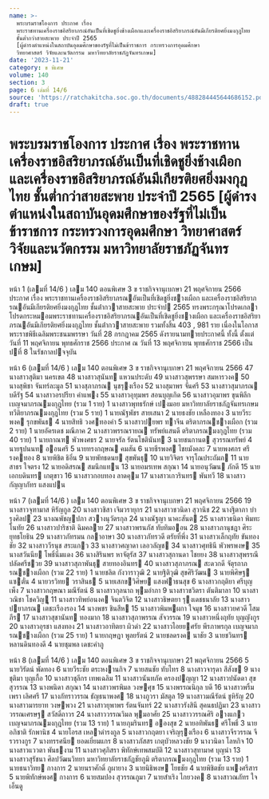 ```yaml
---
name: >-
  พระบรมราชโองการ ประกาศ เรื่อง
  พระราชทานเครื่องราชอิสริยาภรณ์อันเป็นที่เชิดชูยิ่งช้างเผือกและเครื่องราชอิสริยาภรณ์อันมีเกียรติยศยิ่งมงกุฎไทย
  ชั้นต่ำกว่าสายสะพาย ประจำปี 2565
  [ผู้ดำรงตำแหน่งในสถาบันอุดมศึกษาของรัฐที่ไม่เป็นข้าราชการ กระทรวงการอุดมศึกษา
  วิทยาศาสตร์ วิจัยและนวัตกรรม มหาวิทยาลัยราชภัฏจันทรเกษม]
date: '2023-11-21'
category: ข พิเศษ
volume: 140
section: 3
page: 6 เล่มที่ 14/6
source: 'https://ratchakitcha.soc.go.th/documents/488284445644686152.pdf'
draft: true
---
```


# พระบรมราชโองการ ประกาศ เรื่อง พระราชทานเครื่องราชอิสริยาภรณ์อันเป็นที่เชิดชูยิ่งช้างเผือกและเครื่องราชอิสริยาภรณ์อันมีเกียรติยศยิ่งมงกุฎไทย ชั้นต่ำกว่าสายสะพาย ประจำปี 2565 [ผู้ดำรงตำแหน่งในสถาบันอุดมศึกษาของรัฐที่ไม่เป็นข้าราชการ กระทรวงการอุดมศึกษา วิทยาศาสตร์ วิจัยและนวัตกรรม มหาวิทยาลัยราชภัฏจันทรเกษม]

หน้า 1 (เลมที่ 14/6 ) เลม 140 ตอนพิเศษ 3 ข ราชกิจจานุเบกษา 21 พฤศจิกายน 2566 ประกาศ เรื่อง พระราชทานเครื่องราชอิสริยาภรณอันเป็นที่เชิดชูยิ่งชางเผือก และเครื่องราชอิสริยาภรณอันมีเกียรติยศยิ่งมงกุฎไทย ชั้นต่ํากวาสายสะพาย ประจําป 2565 ทรงพระกรุณาโปรดเกลาโปรดกระหมอมพระราชทานเครื่องราชอิสริยาภรณอันเป็นที่เชิดชูยิ่งชางเผือก และเครื่องราชอิสริยาภรณอันมีเกียรติยศยิ่งมงกุฎไทย ชั้นต่ํากวาสายสะพาย รวมทั้งสิ้น 403 , 981 ราย เนื่องในโอกาสพระราชพิธีเฉลิมพระชนมพรรษา วันที่ 28 กรกฎาคม 2565 ดังรายนามทายประกาศนี้ ทั้งนี้ ตั้งแต่วันที่ 11 พฤศจิกายน พุทธศักราช 2566 ประกาศ ณ วันที่ 13 พฤศจิกายน พุทธศักราช 2566 เป็นปที่ 8 ในรัชกาลปจจุบัน

หน้า 6 (เลมที่ 14/6 ) เลม 140 ตอนพิเศษ 3 ข ราชกิจจานุเบกษา 21 พฤศจิกายน 2566 47 นางสาวสุติมา นครเขต 48 นางสาวสุนันท แหวนประดับ 49 นางสาวสุพรรษา สมหารวงค 50 นางสุพิชา จันทร์ละมูล 51 นางสุภาภรณ นุชรุงเรือง 52 นางสุมาพร จั่นศรี 53 นางสาวสุมาภรณ บดีรัฐ 54 นางสาวอรปรียา คําแพง 55 นางสาวอุทุมพร สอนบุญเกิด 56 นางสาวอุมาพร ขุนพิลึก เบญจมาภรณมงกุฎไทย (รวม 1 ราย) 1 นางสาวพุทธรักษ์ เปงมอย มหาวิทยาลัยราชภัฏจันทรเกษม ทวีติยาภรณมงกุฎไทย (รวม 5 ราย) 1 นายณัฐพัชร สายเสนา 2 นายธงชัย เหลืองทอง 3 นายวีระพงค รุกขพันธ 4 นายสิทธิ วงศทองคํา 5 นางสาวปยพร ทาจีน ตริตาภรณชางเผือก (รวม 2 ราย) 1 นายอัครเดช มณีภาค 2 นางสาวพรรณรายณ ทรัพย์แสนดี ตริตาภรณมงกุฎไทย (รวม 40 ราย) 1 นายกาณฑ พัวพงศธร 2 นายจรัล รัตนโชตินันท 3 นายชนกานต สุวรรณทรัพย์ 4 นายฐปนนท ออนศรี 5 นายทรงกฤษณ คมสัน 6 นายธีรพงศ ไชยมังคละ 7 นายพงศกร ศรีรงคทอง 8 นายพิชิต ธิอิ่น 9 นายพัทธดนย สุขพันธุ 10 นายวิจิตร จารุโณประถัมภ 11 นายสาธร ใจตรง 12 นายอดิสรณ สมนึกแทน 13 นายอมรเทพ สกุณา 14 นายอนุวัฒน ภักดี 15 นายเอกบดินทร เกตุขาว 16 นางสาวกอบทอง ลาดคุม 17 นางสาวเกวรินทร พันทวี 18 นางสาวกัญญาภัทร แสงแปน

หน้า 7 (เลมที่ 14/6 ) เลม 140 ตอนพิเศษ 3 ข ราชกิจจานุเบกษา 21 พฤศจิกายน 2566 19 นางสาวจุฑามาส หิรัญกูล 20 นางสาวชิสา เจิมวรายุกร 21 นางสาวชวนิดา สุวานิช 22 นางฐิตาภา บํารุงศิลป 23 นางณพัชญปภา สวางนุวัตรกุล 24 นางณัฐญา นาคะสันต 25 นางสาวธนิดา พิมทะโนทัย 26 นางสาวปาริชาติ ฉิมคลาย 27 นางสาวพรนภัส ทับทิมออน 28 นางสาวภานุชฎา ศิระยุทธโยธิน 29 นางสาวภัทรมน กลาอาษา 30 นางสาวภัทรวดี ตรัยที่พึ่ง 31 นางสาวเล็กฤทัย ขันทองชัย 32 นางสาววีรนุช สระแกว 33 นางสาวศญาดา เลอวลัญช 34 นางสาวศุทธินี พัวพรพงษ 35 นางสวันนีย โพธิ์นิ่มแดง 36 นางสิรินพร หาจัตุรัส 37 นางสาวสุกานดา ไชยยง 38 นางสาวสุพรรณี ปลัดศรีชวย 39 นางสาวสุภาพันธุ สายทองอินทร 40 นางสาวสุภาภรณ สะดวกดี จัตุรถาภรณชางเผือก (รวม 22 ราย) 1 นายชลิต กังวาราวุฒิ 2 นายฐิติวุฒิ สุขศิริวัฒน 3 นายพิศิษฐ แซตั่น 4 นายวรวิทย วราสินธ 5 นายเสกขวิศิษย แสงฟาธนสุข 6 นางสาวกฤติยา ศรีบุญเพ็ง 7 นางสาวกฤษณา มณีรัตน์ 8 นางสาวกุลนาถ พุมอําภา 9 นางสาวชวิตรา ตันติมาลา 10 นางสาวณิชา โชควิญู 11 นางสาวทิพย์อนงค จินตวิจิต 12 นางสาวธิษตยา รุงเดชธนาลัย 13 นางสาวปยาภรณ เตชะเรืองรอง 14 นางพชร ชินสีห 15 นางสาวพิมพผกา ใจมุข 16 นางสาวยศวดี โสมภีร 17 นางสาวสุชานันท ทองมาก 18 นางสาวสุภาพรรณ สัจวรรณ 19 นางสาวหนึ่งฤทัย บุญญังกูร 20 นางสาวอุรชา แสงทอง 21 นางสาวอาทิตยา ผิวดํา 22 นางสาวไอยยศรัย พีรภาพรกุล เบญจมาภรณชางเผือก (รวม 25 ราย) 1 นายกฤษฎา พูลยรัตน์ 2 นายชลดรงค นาชัย 3 นายชวินทร หลานดินทองดี 4 นายชุมพล เดชะคําภู

หน้า 8 (เลมที่ 14/6 ) เลม 140 ตอนพิเศษ 3 ข ราชกิจจานุเบกษา 21 พฤศจิกายน 2566 5 นายวิรัตน์ พัดทอง 6 นายวีระชัย ตระหงานกิจ 7 นายสนชัย ทับไทร 8 นางสาวจารุดา สีสังข 9 นางชุติมา บุญเกื้อ 10 นางสาวชุลีกร เทพเฉลิม 11 นางสาวนันทภัค ครองปญญา 12 นางสาวปนัดดา สุขสุวรรณ 13 นางพนิดา สกุณา 14 นางสาวพรพิมล วงษศุข 15 นางพรรณนิกุล บดี 16 นางสาวพริ้มเพรา เลิศศรี 17 นางภัทราวรรณ ธัญธนาพงศ 18 นางภูวรา มัสตูล 19 นางสาวมณีรัตน์ ชูหิรัญ 20 นางสาวมารยาท วงษพวง 21 นางสาวยุพาพร รัตนจันทร์ 22 นางสาวรังสินี สุคนธปฏิมา 23 นางสาววรรณเศรษฐ สวัสดิ์ถาวร 24 นางสาววรรณวิมล พุมอาศัย 25 นางสาววรรณศิริ อางแกว เบญจมาภรณมงกุฎไทย (รวม 13 ราย) 1 นายภุมรินทร อองสุข 2 นายอทิพันธ ศรีโพธิ์ 3 นายอภิชาติ รักพานิช 4 นายโอรส เหลาดํารงกูล 5 นางสาวกฤตยา เจริญรุงเรือง 6 นางสาวจีรวรรณ จีรวรางกูร 7 นางทรรศนีย ยอดเยี่ยมแกร 8 นางสาวภัสสร เกตุบัวหลวงชัย 9 นางวนิดา โลหกิจ 10 นางสาวแววตา พันธงาม 11 นางสาวศุภิสรา พิทักษ์เทพสมบัติ 12 นางสาวสุทามาศ บุญนํา 13 นางสาวสุรัชนา ศิลปวัฒนวิทยา มหาวิทยาลัยราชภัฏชัยภูมิ ตริตาภรณมงกุฎไทย (รวม 13 ราย) 1 นายธนาวิทย กางการ 2 นายนราศักดิ์ ภูผายาง 3 นายนิธิพงษ โยธชัย 4 นายพิชิตชัย แพงศรีสาร 5 นายพิทักษ์พงศ กางการ 6 นายสมปอง สุวรรณภูมา 7 นายสําเริง ไกยวงค 8 นางสาวณภัทร ใจเอ็นดู
